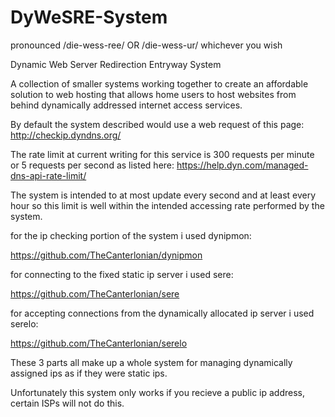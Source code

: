 # DyWeSRE-System
pronounced /die-wess-ree/ OR /die-wess-ur/ whichever you wish

Dynamic Web Server Redirection Entryway System

A collection of smaller systems working together to create an affordable solution to web hosting that allows home users to host websites from behind dynamically addressed internet access services.

By default the system described would use a web request of this page: http://checkip.dyndns.org/

The rate limit at current writing for this service is 300 requests per minute or 5 requests per second as listed here: https://help.dyn.com/managed-dns-api-rate-limit/

The system is intended to at most update every second and at least every hour so this limit is well within the intended accessing rate performed by the system.

for the ip checking portion of the system i used dynipmon:

https://github.com/TheCanterlonian/dynipmon

for connecting to the fixed static ip server i used sere:

https://github.com/TheCanterlonian/sere

for accepting connections from the dynamically allocated ip server i used serelo:

https://github.com/TheCanterlonian/serelo

These 3 parts all make up a whole system for managing dynamically assigned ips as if they were static ips.

Unfortunately this system only works if you recieve a public ip address, certain ISPs will not do this.

